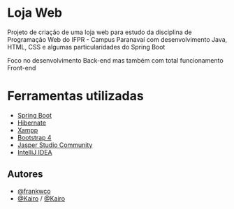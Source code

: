 
# Loja Web

Projeto de criação de uma loja web para estudo da disciplina de Programação Web do IFPR - Campus Paranavaí com desenvolvimento Java, HTML, CSS e algumas particularidades do Spring Boot

Foco no desenvolvimento Back-end mas também com total funcionamento Front-end


# Ferramentas utilizadas

- [Spring Boot](https://spring.io/projects/spring-boot)
- [Hibernate](https://hibernate.org/)
- [Xampp](https://www.apachefriends.org/pt_br/index.html)
- [Bootstrap 4](https://getbootstrap.com/docs/4.0/getting-started/introduction/)
- [Jasper Studio Community](https://community.jaspersoft.com/project/jaspersoft-studio/releases)
- [IntelliJ IDEA](https://www.jetbrains.com/pt-br/idea/)
## Autores

- [@frankwco](https://github.com/frankwco)
- [@Kairo](https://github.com/kairocontrolenamao) / [@Kairo](https://github.com/kairo741)
